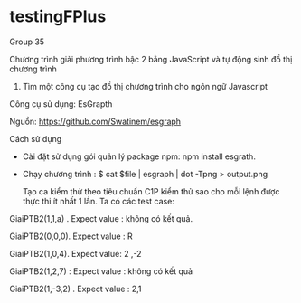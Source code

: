 # testingFPlus
Group 35

Chương trình giải phương trình bậc 2 bằng JavaScript và tự động sinh đồ thị chương trình
1.	Tìm một công cụ tạo đồ thị chương trình cho ngôn ngữ Javascript

Công cụ sử dụng:
EsGrapth

Nguồn:
https://github.com/Swatinem/esgraph

Cách sử dụng
	
- Cài đặt sử dụng gói quản lý package npm: npm install esgrath.
- Chạy chương trình : $ cat $file | esgraph | dot -Tpng > output.png 


	Tạo ca kiểm thử theo tiêu chuẩn C1P
kiểm thử sao cho mỗi lệnh được thực thi ít nhất 1 lần.
Ta có các test case:

 GiaiPTB2(1,1,a) . Expect value : không có kết quả.

 GiaiPTB2(0,0,0). Expect value : R
 
 GiaiPTB2(1,0,4). Expect value: 2 ,-2
 
 GiaiPTB2(1,2,7) : Expect value : không có kết quả
 
 GiaiPTB2(1,-3,2) . Expect value : 2,1
 

 

